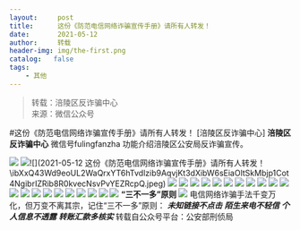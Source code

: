 ```yaml
---
layout:     post
title:      这份《防范电信网络诈骗宣传手册》请所有人转发！
date:       2021-05-12
author:     转载
header-img: img/the-first.png
catalog:   false
tags:
    - 其他
---
```


<blockquote><p>转载：涪陵区反诈骗中心<br>
来源：微信公众号</p></blockquote>

#这份《防范电信网络诈骗宣传手册》请所有人转发！
[涪陵区反诈骗中心]
**涪陵区反诈骗中心**
微信号fulingfanzha
功能介绍涪陵区公安局反诈骗宣传。

![]({{site.baseurl}}/postimg/ibXxQ43Wd9eoUL2WaQrxYT6hTvdlzib9Aqn50jZ4Rz4Nrh8nN5lFJRbkoEuLqMoicOibibGz85pCICLKlCXxGDbxXicQ.jpeg)
![]({{site.baseurl}}/postimg/ibXxQ43Wd9eoUL2WaQrxYT6hTvdlzib9Aq5msTm3SyEibDXQJicbp7WmB0y7CWvvGWfmHxos2QKrxzDicOWqOGD9b8g.jpeg)![](2021-05-12
这份《防范电信网络诈骗宣传手册》请所有人转发！\\ibXxQ43Wd9eoUL2WaQrxYT6hTvdlzib9AqvjKt3dXibW6sEiaOltSkMbjp1Cot4NgibrIZRib8R0kvecNsvPvYEZRcpQ.jpeg)
![]({{site.baseurl}}/postimg/ibXxQ43Wd9eoUL2WaQrxYT6hTvdlzib9AqelJFSUPxvHHBcb8P8a857hGJBIIDxk9ib9eHeA7FyQEhN40beIX6Wng.jpeg)
![]({{site.baseurl}}/postimg/ibXxQ43Wd9eoUL2WaQrxYT6hTvdlzib9AqAuiaMAJjmdOG1Da3D2aHsfxuB5BUazQccBFJx6n2fFnQLZN0aic8qslw.jpeg)
![]({{site.baseurl}}/postimg/ibXxQ43Wd9eoUL2WaQrxYT6hTvdlzib9AquJfxHe6JG4fZafMvItiaz2FwGoWLgYpJfEbp5DnmNy8fQqJanG9TOQw.jpeg)
![]({{site.baseurl}}/postimg/ibXxQ43Wd9eoUL2WaQrxYT6hTvdlzib9AqhVUK7lOEO11zYdpNWpSCiat4dnDCkOIloXnOXeKnR9UJZ3Tb9ajnVVg.jpeg)
![]({{site.baseurl}}/postimg/ibXxQ43Wd9eoUL2WaQrxYT6hTvdlzib9Aq7aDMibblrj0y6h4S9cLQBcxYy3sa9maeZlJ98seJnxokUGS79WMe4icw.jpeg)
![]({{site.baseurl}}/postimg/ibXxQ43Wd9eoUL2WaQrxYT6hTvdlzib9AqyIYlTAXeMnwOrMicBbTovSJ5fxhZuAicYJfa8Nv02rezIF3GQUWyOXLQ.jpeg)
![]({{site.baseurl}}/postimg/ibXxQ43Wd9eoUL2WaQrxYT6hTvdlzib9AqelJibfKtHthu7f0YWnM9OB2ibcue8VUt8pV7QnHSNiaw22ku7kWFocqfg.jpeg)
![]({{site.baseurl}}/postimg/ibXxQ43Wd9eoUL2WaQrxYT6hTvdlzib9Aq0w6u7VbI4AzuiboKL0AjKRsicE3nmjxzL67JxlXzr7iaovkNd0oO18YJg.jpeg)
![]({{site.baseurl}}/postimg/ibXxQ43Wd9eoUL2WaQrxYT6hTvdlzib9AqVVq65zZibTtlMAQu671mLiaQherOkr6sto6Uw9HqMOZxlPj9buSC7oAQ.jpeg)
![]({{site.baseurl}}/postimg/ibXxQ43Wd9eoUL2WaQrxYT6hTvdlzib9Aqd3uVcvUibUop7icIoCFSK0bWictEaQ3upp1pTOQ3bxBdYuKoREK8rdiciaA.jpeg)
![]({{site.baseurl}}/postimg/ibXxQ43Wd9eoUL2WaQrxYT6hTvdlzib9AqertdPrTDtibrAQLibAj11tU3HibrFDGAMDLhLItv2OocK13y8txFqY0xw.jpeg)
![]({{site.baseurl}}/postimg/ibXxQ43Wd9eoUL2WaQrxYT6hTvdlzib9AqH2Hm7aa6fnwmOY5dOHhayibGSPLBrA4HaauAsRpZfTkcibsvJNUOrAuA.jpeg)
![]({{site.baseurl}}/postimg/ibXxQ43Wd9eoUL2WaQrxYT6hTvdlzib9Aqnnvug1Xv4Tc9mSVKHl7DLhEeHicrbf7Kvn7RkGJkIbEZB9pYtSicHP3g.jpeg)
![]({{site.baseurl}}/postimg/ibXxQ43Wd9eoUL2WaQrxYT6hTvdlzib9AqvPwefriaVTbXiaC5WJnnicfnuH1pD0XFThF2K1czdIdkeP9SrZZHXbLvw.jpeg)
![]({{site.baseurl}}/postimg/ibXxQ43Wd9eoUL2WaQrxYT6hTvdlzib9AqW7h04p9frbujRefzBiakEbqZvOBWBGGYZkBx3kAbKMeUcR2Yh5sCAKA.jpeg)
![]({{site.baseurl}}/postimg/ibXxQ43Wd9eoUL2WaQrxYT6hTvdlzib9AqaMzAFibQkBictbbImzjZVsDmibwpb9XCia0qoDBwFP3aOlvib32xYOOdWyg.jpeg)
![]({{site.baseurl}}/postimg/ibXxQ43Wd9eoUL2WaQrxYT6hTvdlzib9AqtRgFA28RMkO1aeiasSLSaDFpujnhay6G0ylucLNVSagqtFyyI3WrIwg.jpeg)
![]({{site.baseurl}}/postimg/ibXxQ43Wd9eoUL2WaQrxYT6hTvdlzib9AqZYnv9vc2WtlHJ6yxicnpT1EBqdro0ytdfaySJu6IoKlrCEc3ucxmviaA.jpeg)
![]({{site.baseurl}}/postimg/ibXxQ43Wd9eoUL2WaQrxYT6hTvdlzib9Aq1P82rLMu5Htx0E3juhMmo2tZSVJKTEPmaEXBvgRTXQax3fKCP3NMrw.jpeg)
![]({{site.baseurl}}/postimg/ibXxQ43Wd9eoUL2WaQrxYT6hTvdlzib9AqZL7oALtwYAialNq2gFyc3fcrjWQiaZeYeS3JRklI6kLoZiaq3UnomiaYSw.jpeg)
![]({{site.baseurl}}/postimg/Ljib4So7yuWg0S67fc5Tc43xia8h8eIvqLR3vmyEK9uicqbEO0zmOmYiaTh634oXT9roYnPgWcxf9kibwvCbUu8Ajng.gif)
**“三不一多”**原则****
![]({{site.baseurl}}/postimg/Ljib4So7yuWg0S67fc5Tc43xia8h8eIvqLR3vmyEK9uicqbEO0zmOmYiaTh634oXT9roYnPgWcxf9kibwvCbUu8Ajng.gif)
电信网络诈骗手法千变万化，但万变不离其宗，记住“三不一多”原则：
_**未知链接不点击**_
_**陌生来电不轻信**_
_**个人信息不透露**_
_**转账汇款多核实**_
转载自公众号平台：公安部刑侦局
